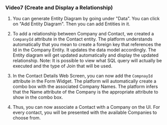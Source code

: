 ### **Video7 \(Create and Display a Relationship\)**

1. You can generate Entity Diagram by going under "Data". You can click on "Add Entity Diagram". Then you can add Entities in it.

2. To add a relationship between Company and Contact, we created a `CompanyId` attribute in the Contact entity. The platform understands automatically that you mean to create a foreign key that references the Id in the Company Entity. It updates the data model accordingly. The Entity diagram will get updated automatically and display the updated relationship. Note: It is possible to view what SQL query will actually be executed and the type of Join that will be used.

3. In the Contact Details Web Screen, you can now add the `CompnayId` attribute in the Form Widget. The platform will automatically create a combo box with the associated Company Names. The platform infers that the Name attribute of the Company is the appropriate attribute to show in the combo box.

4. Thus, you can now associate a Contact with a Company on the UI. For every contact, you will be presented with the available Companies to choose from.


